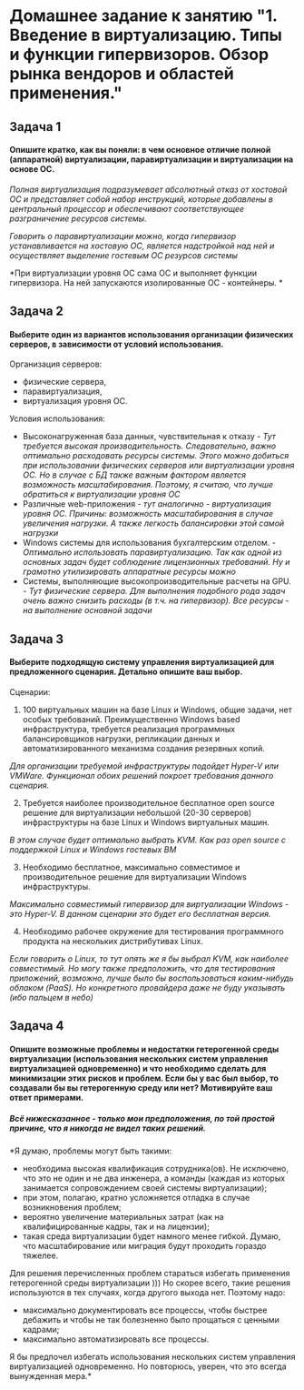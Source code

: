 # Домашнее задание к занятию "1. Введение в виртуализацию. Типы и функции гипервизоров. Обзор рынка вендоров и областей применения."

## Задача 1

#### Опишите кратко, как вы поняли: в чем основное отличие полной (аппаратной) виртуализации, паравиртуализации и виртуализации на основе ОС.

*Полная виртуализация подразумевает абсолютный отказ от хостовой ОС и представляет собой набор инструкций, которые добавлены в центральный процессор и обеспечивают соответствующее разграничение ресурсов системы.*

*Говорить о паравиртуализации можно, когда гипервизор устанавливается на хостовую ОС, является надстройкой над ней и осуществляет выделение гостевым ОС резурсов системы*

*При виртуализации уровня ОС сама ОС и выполняет функции гипервизора. На ней запускаются изолированные ОС - контейнеры. *

## Задача 2

#### Выберите один из вариантов использования организации физических серверов, в зависимости от условий использования.

Организация серверов:
- физические сервера, 
- паравиртуализация,
- виртуализация уровня ОС.

Условия использования:
- Высоконагруженная база данных, чувствительная к отказу - *Тут требуется высокая производительность. Следовательно, важно оптимально расходовать ресурсы системы. Этого можно добиться при использовании физических серверов или виртуализации уровня ОС. Но в случае с БД также важным фактором является возможность масштабирования. Поэтому, я считаю, что лучше обратиться к виртуализации уровня ОС*
- Различные web-приложения - *тут аналогично - виртуализация уровня ОС. Причины: возможность масштабирования в случае увеличения нагрузки. А также легкость балансировки этой самой нагрузки*
- Windows системы для использования бухгалтерским отделом. - *Оптимально использовать паравиртуализацию. Так как одной из основных задач будет соблюдение лицензионных требований. Ну и грамотно утилизировать аппаратные ресурсы можно*
- Системы, выполняющие высокопроизводительные расчеты на GPU. - *Тут физические сервера. Для выполнения подобного рода задач очень важно снизить расходы (в т.ч. на гипервизор). Все ресурсы - на выполнение основной задачи*

## Задача 3

#### Выберите подходящую систему управления виртуализацией для предложенного сценария. Детально опишите ваш выбор.

Сценарии:

1. 100 виртуальных машин на базе Linux и Windows, общие задачи, нет особых требований. Преимущественно Windows based инфраструктура, требуется реализация программных балансировщиков нагрузки, репликации данных и автоматизированного механизма создания резервных копий.

*Для организации требуемой инфраструктуры подойдет Hyper-V или VMWare. Функционал обоих решений покроет требования данного сценария.*

2. Требуется наиболее производительное бесплатное open source решение для виртуализации небольшой (20-30 серверов) инфраструктуры на базе Linux и Windows виртуальных машин.

*В этом случае будет оптимально выбрать KVM. Как раз open source с поддержкой Linux и Windows гостевых ВМ*

3. Необходимо бесплатное, максимально совместимое и производительное решение для виртуализации Windows инфраструктуры.

*Максимально совместимый гипервизор для виртуализации Windows - это Hyper-V. В данном сценарии это будет его бесплатная версия.*

4. Необходимо рабочее окружение для тестирования программного продукта на нескольких дистрибутивах Linux.

*Если говорить о Linux, то тут опять же я бы выбрал KVM, как наиболее совместимый. 
Но могу также предположить, что для тестирования приложений, возможно, лучше было бы воспользоваться каким-нибудь облаком (PaaS). Но конкретного провайдера даже не буду указывать (ибо пальцем в небо)*

## Задача 4

#### Опишите возможные проблемы и недостатки гетерогенной среды виртуализации (использования нескольких систем управления виртуализацией одновременно) и что необходимо сделать для минимизации этих рисков и проблем. Если бы у вас был выбор, то создавали бы вы гетерогенную среду или нет? Мотивируйте ваш ответ примерами.

##### Всё нижесказанное - только мои предположения, по той простой причине, что я никогда не видел таких решений. #####
*Я думаю, проблемы могут быть такими:
- необходима высокая квалификация сотрудника(ов). Не исключено, что это не один и не два инженера, а команды (каждая из которых занимается сопровождением своей системы виртуализации);
- при этом, полагаю, кратно усложняется отладка в случае возникновения проблем;
- вероятно увеличение материальных затрат (как на квалифицированные кадры, так и на лицензии);
- такая среда виртуализации будет намного менее гибкой. Думаю, что масштабирование или миграция будут проходить гораздо тяжелее.

Для решения перечисленных проблем стараться избегать применения гетерогенной среды виртуализации )))
Но скорее всего, такие решения используются в тех случаях, когда другого выхода нет. Поэтому надо:
- максимально документировать все процессы, чтобы быстрее дебажить и чтобы не так болезненно было прощаться с ценными кадрами;
- максимально автоматизировать все процессы.

Я бы предпочел избегать использования нескольких систем управления виртуализацией одновременно. Но повторюсь, уверен, что это всегда вынужденная мера.*

